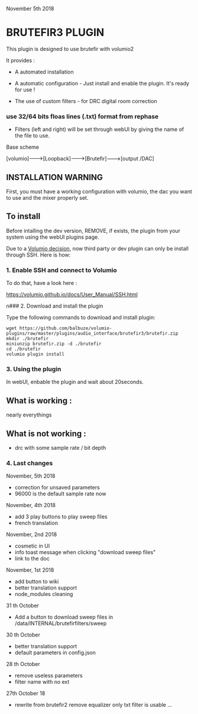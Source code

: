 November 5th 2018


#	BRUTEFIR3 PLUGIN



This plugin is designed to use brutefir with volumio2

It provides :
- A automated installation
- A automatic configuration - Just install and enable the plugin. It's ready for use !

- The use of custom filters - for DRC digital room correction

### use 32/64 bits floas lines (.txt) format from rephase

- Filters (left and right) will be set through webUI by giving the name of the file to use.



Base scheme

[volumio]--->[Loopback]--->[Brutefir]--->[output /DAC]


## INSTALLATION WARNING 

First, you must have a working configuration with volumio, the dac you want to use and the mixer properly set.

## To install
Before intalling the dev version, REMOVE, if exists, the plugin from your system using the webUI plugins page.

Due to a [Volumio decision](https://volumio.org/forum/require-plugins-uploaded-plugins-repo-t8116-10.html), now third party or dev plugin can only be install through SSH. Here is how:

### 1. Enable SSH and connect to Volumio

To do that, have a look here :

https://volumio.github.io/docs/User_Manual/SSH.html


n### 2. Download and install the plugin

Type the following commands to download and install plugin:

```
wget https://github.com/balbuze/volumio-plugins/raw/master/plugins/audio_interface/brutefir3/brutefir.zip
mkdir ./brutefir
miniunzip brutefir.zip -d ./brutefir
cd ./brutefir
volumio plugin install
```

### 3. Using the plugin

In webUI, enbable the plugin and wait about 20seconds.

## What is working :
 
nearly everythings 

## What is not working :

- drc with some sample rate / bit depth

### 4. Last changes

November, 5th 2018

- correction for unsaved parameters
- 96000 is the default sample rate now

November, 4th 2018

- add 3 play buttons to play sweep files
- french translation


November, 2nd 2018

- cosmetic in UI
- info  toast message when clicking "download sweep files"
- link to the doc

November, 1st 2018

- add button to wiki
- better translation support
- node_modules cleaning
 
31 th October

- Add a button to download sweep files in /data/INTERNAL/brutefirfilters/sweep

30 th October

- better translation support
- default parameters in config.json

28 th October

- remove useless parameters
- filter name with no ext

27th October 18

- rewrite from brutefir2
		remove equalizer
		only txt filter is usable
		...
